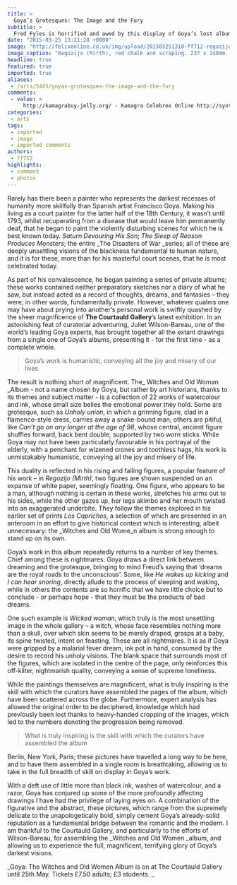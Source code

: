 ```yaml
---
title: >
  Goya’s Grotesques: The Image and the Fury
subtitle: >
  Fred Fyles is horrified and awed by this display of Goya’s lost album
date: "2015-03-25 13:11:28 +0000"
image: "http://felixonline.co.uk/img/upload/201503251310-ff712-regozijo-mirtha.jpg"
image_caption: "Regozijo (Mirth), red chalk and scraping. 237 x 148mm. Francisco Goya (1746-1828)"
headline: true
featured: true
imported: true
aliases:
 - /arts/5445/goyas-grotesques-the-image-and-the-fury
comments:
 - value: >
     http://kamagrabuy-jelly.org/ - Kamagra Celebrex Online http://synthroidonlinebuy.net/,http://kamagrabuy-jelly.org/ - Kamagra Jelly Celebrex http://synthroidonlinebuy.net/,http://flagylantibioticmetronidazole.net/ - Metronidazole 500 Mg Antibiotic Cialis Generic Tadalafil http://levitra-20mg-prices.com/,http://flagylantibioticmetronidazole.net/ - Iv Flagyl Treatment Hepatic Encephalopathy Cialis http://levitra-20mg-prices.com/,http://viagracheapestprice-pills.org/ - viagracheapestprice-pills.org.ankor levitrafor-salegeneric.com.ankor http://without-prescription-onlinepropecia.net/,http://viagracheapestprice-pills.org/ - viagracheapestprice-pills.org.ankor levitrafor-salegeneric.com.ankor http://without-prescription-onlinepropecia.net/,http://viagracheapestprice-pills.org/ - viagracheapestprice-pills.org.ankor levitrafor-salegeneric.com.ankor http://without-prescription-onlinepropecia.net/,http://viagracheapestprice-pills.org/ - viagracheapestprice-pills.org.ankor levitrafor-salegeneric.com.ankor http://without
categories:
 - arts
tags:
 - imported
 - image
 - imported_comments
authors:
 - ff712
highlights:
 - comment
 - photos
---
```


Rarely has there been a painter who represents the darkest recesses of humanity more skillfully than Spanish artist Francisco Goya. Making his living as a court painter for the latter half of the 18th Century, it wasn’t until 1793, whilst recuperating from a disease that would leave him permanently deaf, that he began to paint the violently disturbing scenes for which he is best known today. _Saturn Devouring His Son_; _The Sleep of Reason Produces Monsters_; the entire _The Disasters of War _series; all of these are deeply unsettling visions of the blackness fundamental to human nature, and it is for these, more than for his masterful court scenes, that he is most celebrated today.

As part of his convalescence, he began painting a series of private albums; these works contained neither preparatory sketches nor a diary of what he saw, but instead acted as a record of thoughts, dreams, and fantasies – they were, in other words, fundamentally private. However, whatever qualms one may have about prying into another’s personal work is swiftly quashed by the sheer magnificence of __The Courtauld Gallery__’s latest exhibition. In an astonishing feat of curatorial adventuring, Juliet Wilson-Bareau, one of the world’s leading Goya experts, has brought together all the extant drawings from a single one of Goya’s albums, presenting it - for the first time - as a complete whole.

> Goya’s work is humanistic, conveying all the joy and misery of our lives

The result is nothing short of magnificent. The_ Witches and Old Woman _Album - not a name chosen by Goya, but rather by art historians, thanks to its themes and subject matter - is a collection of 22 works of watercolour and ink, whose small size belies the emotional power they hold. Some are grotesque, such as _Unholy union_, in which a grinning figure, clad in a flamenco-style dress, carries away a snake-bound man; others are pitiful, like _Can’t go on any longer at the age of 98_, whose central, ancient figure shuffles forward, back bent double, supported by two worn sticks. While Goya may not have been particularly favourable in his portrayal of the elderly, with a penchant for wizened crones and toothless hags, his work is unmistakably humanistic, conveying all the joy and misery of life.

This duality is reflected in his rising and falling figures, a popular feature of his work – in _Regozijo (Mirth)_, two figures are shown suspended on an expanse of white paper, seemingly floating. One figure, who appears to be a man, although nothing is certain in these works, stretches his arms out to his sides, while the other gazes up, her legs akimbo and her mouth twisted into an exaggerated underbite. They follow the themes explored in his earlier set of prints _Los Caprichos_, a selection of which are presented in an anteroom in an effort to give historical context which is interesting, albeit unnecessary: the _Witches and Old Wome_n album is strong enough to stand up on its own.

Goya’s work in this album repeatedly returns to a number of key themes. Chief among these is nightmares: Goya draws a direct link between dreaming and the grotesque, bringing to mind Freud’s saying that ‘dreams are the royal roads to the unconscious’. Some, like _He wakes up kicking_ and _I can hear snoring_, directly allude to the process of sleeping and waking, while in others the contents are so horrific that we have little choice but to conclude - or perhaps hope - that they must be the products of bad dreams.

One such example is _Wicked woman_, which truly is the most unsettling image in the whole gallery – a witch, whose face resembles nothing more than a skull, over which skin seems to be merely draped, grasps at a baby, its spine twisted, intent on feasting. These are all nightmares. It is as if Goya were gripped by a malarial fever dream, ink pot in hand, consumed by the desire to record his unholy visions. The blank space that surrounds most of the figures, which are isolated in the centre of the page, only reinforces this off-kilter, nightmarish quality, conveying a sense of supreme loneliness.

While the paintings themselves are magnificent, what is truly inspiring is the skill with which the curators have assembled the pages of the album, which have been scattered across the globe. Furthermore, expert analysis has allowed the original order to be deciphered, knowledge which had previously been lost thanks to heavy-handed cropping of the images, which led to the numbers denoting the progression being removed.

> What is truly inspiring is the skill with which the curators have assembled the album

Berlin, New York, Paris; these pictures have travelled a long way to be here, and to have them assembled in a single room is breathtaking, allowing us to take in the full breadth of skill on display in Goya’s work.

With a deft use of little more than black ink, washes of watercolour, and a razor, Goya has conjured up some of the more profoundly affecting drawings I have had the privilege of laying eyes on. A combination of the figurative and the abstract, these pictures, which range from the supremely delicate to the unapologetically bold, simply cement Goya’s already-solid reputation as a fundamental bridge between the romantic and the modern. I am thankful to the Courtauld Gallery, and particularly to the efforts of Wilson-Bareau, for assembling the _Witches and Old Women _album, and allowing us to experience the full, magnificent, terrifying glory of Goya’s darkest visions.

_Goya: The Witches and Old Women Album is on at The Courtauld Gallery until 25th May. Tickets £7.50 adults; £3 students. _
